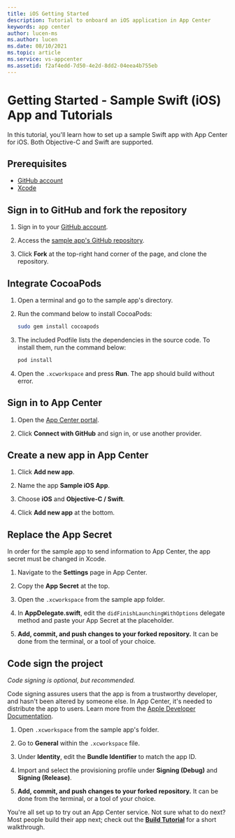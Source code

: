```yaml
---
title: iOS Getting Started
description: Tutorial to onboard an iOS application in App Center
keywords: app center
author: lucen-ms
ms.author: lucen
ms.date: 08/10/2021
ms.topic: article
ms.service: vs-appcenter
ms.assetid: f2af4edd-7d50-4e2d-8dd2-04eea4b755eb
---
```


# Getting Started - Sample Swift (iOS) App and Tutorials

In this tutorial, you'll learn how to set up a sample Swift app with App Center for iOS. Both Objective-C and Swift are supported.

## Prerequisites

* [GitHub account](https://github.com/join)
* [Xcode](https://itunes.apple.com/us/app/xcode/id497799835?mt=12#)

## Sign in to GitHub and fork the repository

1. Sign in to your [GitHub account](https://github.com/join).

2. Access the [sample app's GitHub repository](https://github.com/microsoft/appcenter-sampleapp-ios-swift/tree/master).

3. Click **Fork** at the top-right hand corner of the page, and clone the repository.

## Integrate CocoaPods

1. Open a terminal and go to the sample app's directory.

2. Run the command below to install CocoaPods:

   ```bash
   sudo gem install cocoapods
   ```

3. The included Podfile lists the dependencies in the source code. To install them, run the command below:

   ```bash
   pod install
   ```

4. Open the `.xcworkspace` and press **Run**. The app should build without error.


## Sign in to App Center

1. Open the [App Center portal](https://appcenter.ms).

2. Click **Connect with GitHub** and sign in, or use another provider.

## Create a new app in App Center

1. Click **Add new app**.

2. Name the app **Sample iOS App**.

3. Choose **iOS** and **Objective-C / Swift**.

4. Click **Add new app** at the bottom.  

## Replace the App Secret

In order for the sample app to send information to App Center, the app secret must be changed in Xcode.

1. Navigate to the **Settings** page in App Center.

2. Copy the **App Secret** at the top.

3. Open the `.xcworkspace` from the sample app folder.

4. In **AppDelegate.swift**, edit the `didFinishLaunchingWithOptions` delegate method and paste your App Secret at the placeholder.

5. **Add, commit, and push changes to your forked repository.** It can be done from the terminal, or a tool of your choice.

## Code sign the project

*Code signing is optional, but recommended.*

Code signing assures users that the app is from a trustworthy developer, and hasn't been altered by someone else. In App Center, it's needed to distribute the app to users. Learn more from the [Apple Developer Documentation](https://developer.apple.com/library/content/documentation/IDEs/Conceptual/AppDistributionGuide/MaintainingProfiles/MaintainingProfiles.html).

1. Open `.xcworkspace` from the sample app's folder.

2. Go to **General** within the `.xcworkspace` file.

3. Under **Identity**, edit the **Bundle Identifier** to match the app ID.

4. Import and select the provisioning profile under **Signing (Debug)** and **Signing (Release)**.

5. **Add, commit, and push changes to your forked repository.** It can be done from the terminal, or a tool of your choice.

You're all set up to try out an App Center service. Not sure what to do next? Most people build their app next; check out the **[Build Tutorial](build.md)** for a short walkthrough.

